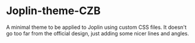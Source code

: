 # Joplin-theme-CZB
A minimal theme to be applied to Joplin using custom CSS files. It doesn't go too far from the official design, just adding some nicer lines and angles.

